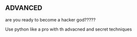 ## ADVANCED

are you ready to become a hacker god?????

Use python like a pro with th advacned and secret techniques